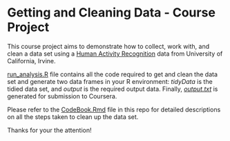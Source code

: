 # Getting and Cleaning Data - Course Project

This course project aims to demonstrate how to collect, work with, and clean a data set using a [Human Activity Recognition](http://archive.ics.uci.edu/ml/datasets/Human+Activity+Recognition+Using+Smartphones) data from University of California, Irvine.

[run_analysis.R](https://raw.githubusercontent.com/wxn0000/getdata-012-project/master/run_analysis.R) file contains all the code required to get and clean the data set and generate two data frames in your R environment: _tidyData_ is the tidied data set, and _output_ is the required output data. Finally, [_output.txt_](https://raw.githubusercontent.com/wxn0000/getdata-012-project/master/output.txt) is generated for submission to Coursera.

Please refer to the [CodeBook.Rmd](https://raw.githubusercontent.com/wxn0000/getdata-012-project/master/CodeBook.Rmd) file in this repo for detailed descriptions on all the steps taken to clean up the data set.

Thanks for your the attention!
